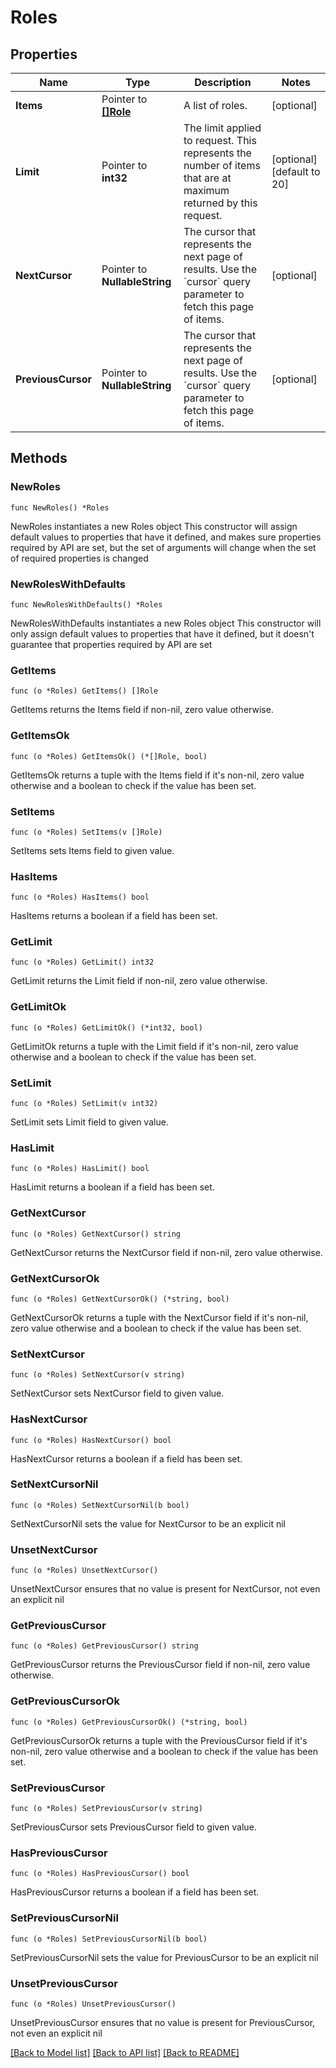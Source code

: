 # Roles

## Properties

Name | Type | Description | Notes
------------ | ------------- | ------------- | -------------
**Items** | Pointer to [**[]Role**](Role.md) | A list of roles. | [optional] 
**Limit** | Pointer to **int32** | The limit applied to request. This represents the number of items that are at maximum returned by this request. | [optional] [default to 20]
**NextCursor** | Pointer to **NullableString** | The cursor that represents the next page of results. Use the &#x60;cursor&#x60; query parameter to fetch this page of items. | [optional] 
**PreviousCursor** | Pointer to **NullableString** | The cursor that represents the next page of results. Use the &#x60;cursor&#x60; query parameter to fetch this page of items. | [optional] 

## Methods

### NewRoles

`func NewRoles() *Roles`

NewRoles instantiates a new Roles object
This constructor will assign default values to properties that have it defined,
and makes sure properties required by API are set, but the set of arguments
will change when the set of required properties is changed

### NewRolesWithDefaults

`func NewRolesWithDefaults() *Roles`

NewRolesWithDefaults instantiates a new Roles object
This constructor will only assign default values to properties that have it defined,
but it doesn't guarantee that properties required by API are set

### GetItems

`func (o *Roles) GetItems() []Role`

GetItems returns the Items field if non-nil, zero value otherwise.

### GetItemsOk

`func (o *Roles) GetItemsOk() (*[]Role, bool)`

GetItemsOk returns a tuple with the Items field if it's non-nil, zero value otherwise
and a boolean to check if the value has been set.

### SetItems

`func (o *Roles) SetItems(v []Role)`

SetItems sets Items field to given value.

### HasItems

`func (o *Roles) HasItems() bool`

HasItems returns a boolean if a field has been set.

### GetLimit

`func (o *Roles) GetLimit() int32`

GetLimit returns the Limit field if non-nil, zero value otherwise.

### GetLimitOk

`func (o *Roles) GetLimitOk() (*int32, bool)`

GetLimitOk returns a tuple with the Limit field if it's non-nil, zero value otherwise
and a boolean to check if the value has been set.

### SetLimit

`func (o *Roles) SetLimit(v int32)`

SetLimit sets Limit field to given value.

### HasLimit

`func (o *Roles) HasLimit() bool`

HasLimit returns a boolean if a field has been set.

### GetNextCursor

`func (o *Roles) GetNextCursor() string`

GetNextCursor returns the NextCursor field if non-nil, zero value otherwise.

### GetNextCursorOk

`func (o *Roles) GetNextCursorOk() (*string, bool)`

GetNextCursorOk returns a tuple with the NextCursor field if it's non-nil, zero value otherwise
and a boolean to check if the value has been set.

### SetNextCursor

`func (o *Roles) SetNextCursor(v string)`

SetNextCursor sets NextCursor field to given value.

### HasNextCursor

`func (o *Roles) HasNextCursor() bool`

HasNextCursor returns a boolean if a field has been set.

### SetNextCursorNil

`func (o *Roles) SetNextCursorNil(b bool)`

 SetNextCursorNil sets the value for NextCursor to be an explicit nil

### UnsetNextCursor
`func (o *Roles) UnsetNextCursor()`

UnsetNextCursor ensures that no value is present for NextCursor, not even an explicit nil
### GetPreviousCursor

`func (o *Roles) GetPreviousCursor() string`

GetPreviousCursor returns the PreviousCursor field if non-nil, zero value otherwise.

### GetPreviousCursorOk

`func (o *Roles) GetPreviousCursorOk() (*string, bool)`

GetPreviousCursorOk returns a tuple with the PreviousCursor field if it's non-nil, zero value otherwise
and a boolean to check if the value has been set.

### SetPreviousCursor

`func (o *Roles) SetPreviousCursor(v string)`

SetPreviousCursor sets PreviousCursor field to given value.

### HasPreviousCursor

`func (o *Roles) HasPreviousCursor() bool`

HasPreviousCursor returns a boolean if a field has been set.

### SetPreviousCursorNil

`func (o *Roles) SetPreviousCursorNil(b bool)`

 SetPreviousCursorNil sets the value for PreviousCursor to be an explicit nil

### UnsetPreviousCursor
`func (o *Roles) UnsetPreviousCursor()`

UnsetPreviousCursor ensures that no value is present for PreviousCursor, not even an explicit nil

[[Back to Model list]](../README.md#documentation-for-models) [[Back to API list]](../README.md#documentation-for-api-endpoints) [[Back to README]](../README.md)


